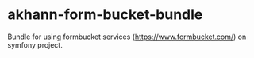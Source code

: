 # akhann-form-bucket-bundle
Bundle for using formbucket services (https://www.formbucket.com/) on symfony project.
